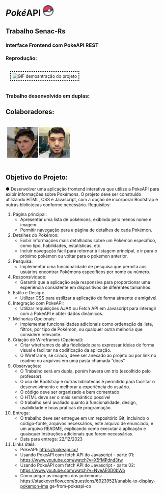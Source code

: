 # <em>Poké</em>API <img src="/src/favicons/favicon-16x16.png" alt="icon pokebola" style="width:35px;max-width:100%">

## Trabalho Senac-Rs

### Interface Frontend com PokeAPI REST

### Reprodução:

<div style="display:inline-block;margin:15px; padding:5px; border-style: dotted;">

<img src="/src/img/pokeAPI.gif" alt="GIF demosntração do projeto">

</div>

### Trabalho desenvolvido em duplas:
## Colaboradores:

<div style="display:flex;margin-right:15px;padding:5px;">

<a href="https://github.com/cdfdiniz"><img src="/src/img/carla-git.jpg" alt="Imagem perfil carla" style="width:100px;max-width:100%"></a>
<a href="https://github.com/cdfdiniz"><img src="/src/img/thiago-git.jpg" alt="Imagem perfil thiago" style="width:100px;max-width:100%"></a>

</div>

## Objetivo do Projeto:

● Desenvolver uma aplicação frontend interativa que utilize a PokeAPI para exibir
informações sobre Pokémons. O projeto deve ser construído utilizando HTML, CSS
e Javascript, com a opção de incorporar Bootstrap e outras bibliotecas conforme
necessário.
Requisitos:
1. Página principal:
    - Apresentar uma lista de pokémons, exibindo pelo menos nome e imagem.
    - Permitir navegação para a página de detalhes de cada Pokémon.
2. Detalhes do Pokémon:
    - Exibir informações mais detalhadas sobre um Pokémon específico, como
tipo, habilidades, estatísticas, etc.
    - Incluir navegação fácil para retornar à listagem principal, e ir para o próximo
pokémon ou voltar para o pokémon anterior.
3. Pesquisa:
    - Implementar uma funcionalidade de pesquisa que permita aos usuários
encontrar Pokémons específicos por nome ou número.
4. Responsividade:
    - Garantir que a aplicação seja responsiva para proporcionar uma experiência
consistente em dispositivos de diferentes tamanhos.
5. Estilo e Design:
    - Utilizar CSS para estilizar a aplicação de forma atraente e amigável.
6. Integração com PokeAPI:
    - Utilizar requisições AJAX ou Fetch API em Javascript para interagir com a
PokeAPI e obter dados dinâmicos.
7. Melhorias Opcionais:
    - Implementar funcionalidades adicionais como ordenação da lista, filtros, por
tipo de Pokémon, ou qualquer outra melhoria que considere relevante.
8. Criação de Wireframes (Opcional):
    - Criar wireframes de alta fidelidade para expressar ideias de forma visual e
facilitar na codificação da aplicação.
    - O Wireframe, se criado, deve ser anexado ao projeto ou por link no readme
ou arquivos em uma pasta chamada “docs”
9. Observações:
    - O Trabalho será em dupla, porém haverá um trio (escolhido pelo professor).
    - O uso de Bootstrap e outras bibliotecas é permitido para facilitar o desenvolvimento
e melhorar a experiência do usuário.
    - O código deve ser organizado e bem comentado
    - O HTML deve ser o mais semântico possível
    - O trabalho será avaliado quanto à funcionalidade, design, usabilidade e boas
práticas de programação.
10. Entrega:
    - O trabalho deve ser entregue em um repositório Git, incluindo o código-fonte,
arquivos necessários, este arquivo de enunciado, e um arquivo README,
explicando como executar a aplicação e quaisquer instruções adicionais que forem
necessárias.
    - Data para entrega: 22/12/2023
11. Links úteis:
    - PokeAPI: https://pokeapi.co/
    - Usando PokeAPI com fetch API do Javascript  - parte 01:
https://www.youtube.com/watch?v=X5fMPdnd3tw
    - Usando PokeAPI com fetch API do Javascript - parte 02:
https://www.youtube.com/watch?v=NveAE0D0bWo
    - Como pegar as imagens dos pokemons:
https://stackoverflow.com/questions/69239521/unable-to-display-pokemon-ima
ge-from-pokeapi-co
